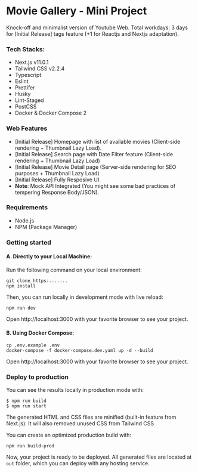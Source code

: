 # Movie Gallery - Mini Project

Knock-off and minimalist version of Youtube Web.
Total workdays: 3 days for [Initial Release] tags feature (+1 for Reactjs and Nextjs adaptation).

### Tech Stacks:
- Next.js v11.0.1
- Tailwind CSS v2.2.4
- Typescript
- Eslint
- Prettifer
- Husky
- Lint-Staged
- PostCSS
- Docker & Docker Compose 2

### Web Features
- [Initial Release] Homepage with list of available movies (Client-side rendering + Thumbnail Lazy Load).
- [Initial Release] Search page with Date Filter feature (Client-side rendering + Thumbnail Lazy Load)
- [Initial Release] Movie Detail page (Server-side rendering for SEO purposes + Thumbnail Lazy Load)
- [Initial Release] Fully Resposive UI.
- **Note**: Mock API Integrated (You might see some bad practices of tempering Response Body/JSON).


### Requirements

- Node.js
- NPM (Package Manager)

### Getting started

#### A. Directly to your Local Machine:

Run the following command on your local environment:

```
git clone https:.......
npm install
```

Then, you can run locally in development mode with live reload:

```
npm run dev
```

Open http://localhost:3000 with your favorite browser to see your project.

#### B. Using Docker Compose:

```
cp .env.example .env
docker-compose -f docker-compose.dev.yaml up -d --build
```

Open http://localhost:3000 with your favorite browser to see your project.


### Deploy to production

You can see the results locally in production mode with:

```
$ npm run build
$ npm run start
```

The generated HTML and CSS files are minified (built-in feature from Next.js). It will also removed unused CSS from Tailwind CSS

You can create an optimized production build with:

```
npm run build-prod
```

Now, your project is ready to be deployed. All generated files are located at `out` folder, which you can deploy with any hosting service.
